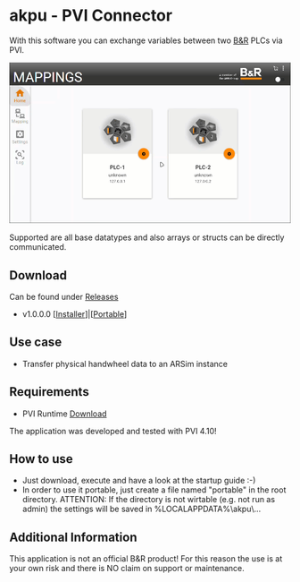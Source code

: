 
# akpu - PVI Connector
With this software you can exchange variables between two [B&amp;R](https://www.br-automation.com) PLCs via PVI.

![akpu](https://github.com/bee-eater/akpu/raw/main/img/akpu_Main.gif)

Supported are all base datatypes and also arrays or structs can be directly communicated.

## Download
Can be found under [Releases](https://github.com/bee-eater/akpu/releases/latest)
- v1.0.0.0 [[Installer](https://github.com/bee-eater/akpu/releases/download/v1.0.0.0/akpu-1.0.0.0-Release-x86.msi)]|[[Portable](https://github.com/bee-eater/akpu/releases/download/v1.0.0.0/akpu-1.0.0.0-Release-x86.zip)]

## Use case
- Transfer physical handwheel data to an ARSim instance

## Requirements
- PVI Runtime [Download](https://www.br-automation.com/de/downloads/software/automation-netpvi/pvi-development-setup/)

The application was developed and tested with PVI 4.10!

## How to use
- Just download, execute and have a look at the startup guide :-)
- In order to use it portable, just create a file named "portable" in the root directory. ATTENTION: If the directory is not wirtable (e.g. not run as admin) the settings will be saved in %LOCALAPPDATA%\\akpu\\...

## Additional Information
This application is not an official B&amp;R product! For this reason the use is at your own risk and there is NO claim on support or maintenance.

